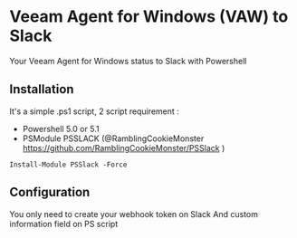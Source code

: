 # Veeam Agent for Windows (VAW) to Slack
Your Veeam Agent for Windows status to Slack with Powershell 

## Installation

It's a simple .ps1 script, 2 script requirement : 
- Powershell 5.0 or 5.1
- PSModule PSSLACK (@RamblingCookieMonster https://github.com/RamblingCookieMonster/PSSlack )

`Install-Module PSSlack -Force`

## Configuration

You only need to create your webhook token on Slack
And custom information field on PS script
